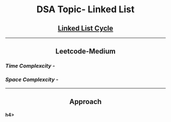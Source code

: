<h1 align="center">DSA Topic- Linked List</h1>
<h2 align="center"><a href="https://leetcode.com/problems/linked-list-cycle/?envType=daily-question&envId=2023-09-04">Linked List Cycle</a></h2>
<hr>
<h2 align="center">Leetcode-Medium</h2>
<h3><em>Time Complexcity - </em><strong></strong></h3>
<h3><em>Space Complexcity - </em><strong></strong></h3>
<hr>
<h2 align="center">Approach</h2>
<h4>h4>
